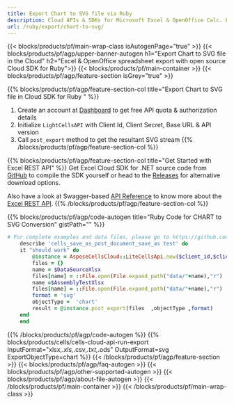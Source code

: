 ```yaml
---
title: Export Chart to SVG file via Ruby
description: Cloud APIs & SDKs for Microsoft Excel & OpenOffice Calc. Export workbok or interanl object to kinds of format file in the Cloud.
url: /ruby/export/chart-to-svg/
---
```



{{< blocks/products/pf/main-wrap-class isAutogenPage="true" >}}
{{< blocks/products/pf/agp/upper-banner-autogen h1="Export Chart to SVG file in the Cloud" h2="Excel & OpenOffice spreadsheet export with open source Cloud SDK for Ruby">}}
{{< blocks/products/pf/main-container >}}
{{< blocks/products/pf/agp/feature-section isGrey="true" >}}

{{% blocks/products/pf/agp/feature-section-col title="Export Chart to SVG file in Cloud SDK for Ruby " %}}
1. Create an account at <a href="https://dashboard.aspose.cloud/">Dashboard</a> to get free API quota & authorization details
1. Initialize ```LightCellsAPI``` with Client Id, Client Secret, Base URL & API version
1. Call ```post_export``` method to get the resultant SVG stream
{{% /blocks/products/pf/agp/feature-section-col %}}

{{% blocks/products/pf/agp/feature-section-col title="Get Started with Excel REST API" %}}
Get Excel Cloud SDK for .NET source code from [GitHub](https://github.com/aspose-cells-cloud/aspose-cells-cloud-ruby) to compile the SDK yourself or head to the [Releases](https://github.com/aspose-cells-cloud/aspose-cells-cloud-ruby/releases) for alternative download options. 

Also have a look at Swagger-based [API Reference](https://apireference.aspose.cloud/cells/#/LightCells/PostExport) to know more about the [Excel REST API](https://products.aspose.cloud/cells/curl/).
{{% /blocks/products/pf/agp/feature-section-col %}}

{{% blocks/products/pf/agp/code-autogen title="Ruby Code for CHART to SVG Conversion" gistPath="" %}}
```ruby
# For complete examples and data files, please go to https://github.com/aspose-cells-cloud/aspose-cells-cloud-ruby/
    describe 'cells_save_as_post_document_save_as test' do
    it "should work" do
        @instance = AsposeCellsCloud::LiteCellsApi.new($client_id,$client_secret,"v3.0","https://api.aspose.cloud/")
        files = {}      
        name = $DataSourceXlsx
        files[name] = ::File.open(File.expand_path("data/"+name),"r") 
        name =$AssemblyTestXlsx 
        files[name] = ::File.open(File.expand_path("data/"+name),"r")
        format = 'svg'
        objectType =  'chart'
        result = @instance.post_export(files  ,objectType ,format)    
    end
    end
```

{{% /blocks/products/pf/agp/code-autogen %}}
{{% blocks/products/cells/cells-cloud-api-run-export  InputFormat="xlsx,*.xls,*.csv,*.txt,*.ods"  OutputFormat=svg  ExportObjectType=chart %}}
{{< /blocks/products/pf/agp/feature-section >}}
{{< blocks/products/pf/agp/faq-autogen >}}
{{< blocks/products/pf/agp/other-supported-autogen >}}
{{< blocks/products/pf/agp/about-file-autogen >}}
{{< /blocks/products/pf/main-container >}}
{{< /blocks/products/pf/main-wrap-class >}}
